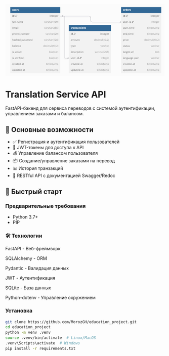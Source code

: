 ![Image alt](https://github.com/MorozGH/education_project/blob/main/erd.jpg)

# Translation Service API

FastAPI-бэкенд для сервиса переводов с системой аутентификации, управлением заказами и балансом.

## 📌 Основные возможности

- ✅ Регистрация и аутентификация пользователей
- 🔐 JWT-токены для доступа к API
- 💰 Управление балансом пользователя
- 📦 Создание/управление заказами на перевод
- 📊 История транзакций
- 🔄 RESTful API с документацией Swagger/Redoc

## 🚀 Быстрый старт

### Предварительные требования
- Python 3.7+
- PIP

### 🛠 Технологии

FastAPI - Веб-фреймворк

SQLAlchemy - ORM

Pydantic - Валидация данных

JWT - Аутентификация

SQLite - База данных

Python-dotenv - Управление окружением

### Установка
```bash
git clone https://github.com/MorozGH/education_project.git
cd education_project
python -m venv .venv
source .venv/bin/activate  # Linux/MacOS
.venv\Scripts\activate  # Windows
pip install -r requirements.txt

